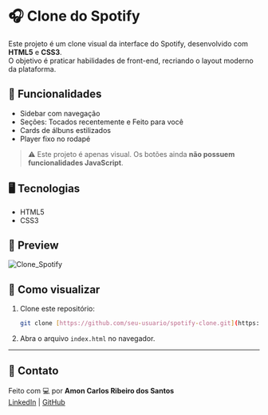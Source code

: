 # 🎧 Clone do Spotify

Este projeto é um clone visual da interface do Spotify, desenvolvido com **HTML5** e **CSS3**.  
O objetivo é praticar habilidades de front-end, recriando o layout moderno da plataforma.

## 📌 Funcionalidades

- Sidebar com navegação
- Seções: Tocados recentemente e Feito para você
- Cards de álbuns estilizados
- Player fixo no rodapé

> ⚠️ Este projeto é apenas visual. Os botões ainda **não possuem funcionalidades JavaScript**.

## 🖥️ Tecnologias

- HTML5
- CSS3

## 📸 Preview

![Clone_Spotify](https://github.com/user-attachments/assets/e0e31efe-c1cd-4365-bf7c-a043a1f53acb)

## 🚀 Como visualizar

1. Clone este repositório:
   ```bash
   git clone [https://github.com/seu-usuario/spotify-clone.git](https://github.com/AmonCarlos001/Clone_Spotify)
   ```
2. Abra o arquivo `index.html` no navegador.

---

## 📩 Contato

Feito com 💻 por **Amon Carlos Ribeiro dos Santos**  
[LinkedIn](www.linkedin.com/in/amon-carlos-ribeiro-dos-santos-8676732a1) | [GitHub](https://github.com/AmonCarlos001)
